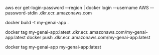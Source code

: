 aws ecr get-login-password --region <your-region> | docker login --username AWS --password-stdin <your-account-id>.dkr.ecr.<your-region>.amazonaws.com

docker build -t my-genai-app .

docker tag my-genai-app:latest <your-account-id>.dkr.ecr.<your-region>.amazonaws.com/my-genai-app:latest
docker push <your-account-id>.dkr.ecr.<your-region>.amazonaws.com/my-genai-app:latest

docker tag my-genai-app my-genai-app:latest
 